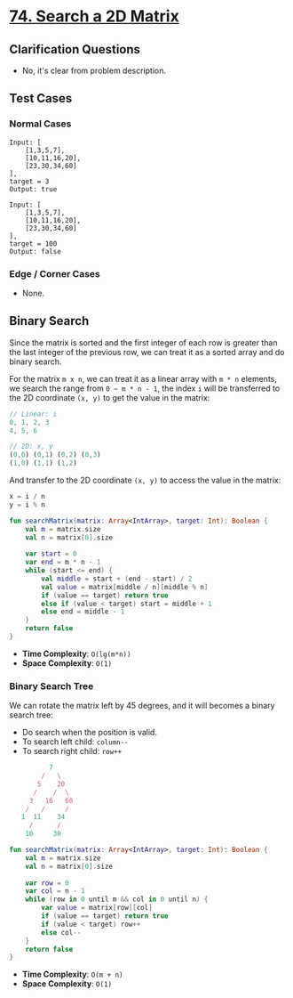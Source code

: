 # [74. Search a 2D Matrix](https://leetcode.com/problems/search-a-2d-matrix/)

## Clarification Questions
* No, it's clear from problem description.
 
## Test Cases
### Normal Cases
```
Input: [
    [1,3,5,7],
    [10,11,16,20],
    [23,30,34,60]
],
target = 3
Output: true

Input: [
    [1,3,5,7],
    [10,11,16,20],
    [23,30,34,60]
],
target = 100
Output: false
```

### Edge / Corner Cases
* None.

## Binary Search
Since the matrix is sorted and the first integer of each row is greater than the last integer of the previous row, we can treat it as a sorted array and do binary search. 

For the matrix `m x n`, we can treat it as a linear array with `m * n` elements, we search the range from `0 ~ m * n - 1`, the index `i` will be transferred to the 2D coordinate `(x, y)` to get the value in the matrix:

```js
// Linear: i
0, 1, 2, 3
4, 5, 6

// 2D: x, y
(0,0) (0,1) (0,2) (0,3)
(1,0) (1,1) (1,2)
```

And transfer to the 2D coordinate `(x, y)` to access the value in the matrix:

```js
x = i / n
y = i % n
```

```kotlin
fun searchMatrix(matrix: Array<IntArray>, target: Int): Boolean {
    val m = matrix.size
    val n = matrix[0].size
    
    var start = 0
    var end = m * n - 1
    while (start <= end) {
        val middle = start + (end - start) / 2
        val value = matrix[middle / n][middle % n]
        if (value == target) return true
        else if (value < target) start = middle + 1
        else end = middle - 1
    }
    return false
}
```

* **Time Complexity**: `O(lg(m*n))`
* **Space Complexity**: `O(1)`

### Binary Search Tree
We can rotate the matrix left by 45 degrees, and it will becomes a binary search tree:

* Do search when the position is valid.
* To search left child: `column--`
* To search right child: `row++`

```js
          7
        /   \
       5    20
      /    /  \
     3   16   60
    /   /     /
   1  11    34
     /      /
    10     30
```

```kotlin
fun searchMatrix(matrix: Array<IntArray>, target: Int): Boolean {
    val m = matrix.size
    val n = matrix[0].size
    
    var row = 0
    var col = n - 1
    while (row in 0 until m && col in 0 until n) {
        var value = matrix[row][col]
        if (value == target) return true
        if (value < target) row++
        else col--
    }
    return false
}
```
* **Time Complexity**: `O(m + n)`
* **Space Complexity**: `O(1)`